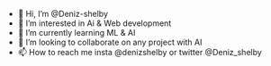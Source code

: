 - 👋 Hi, I’m @Deniz-shelby
- 👀 I’m interested in Ai & Web development
- 🌱 I’m currently learning ML & AI
- 💞️ I’m looking to collaborate on any project with AI 
- 📫 How to reach me insta @denizshelby or twitter @Deniz_shelby

<!---
Deniz-shelby/Deniz-shelby is a ✨ special ✨ repository because its `README.md` (this file) appears on your GitHub profile.
You can click the Preview link to take a look at your changes.
--->

